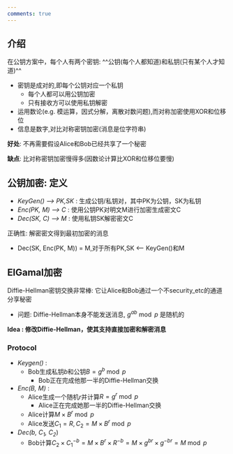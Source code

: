 ```yaml
---
comments: true
---
```


## 介绍

在公钥方案中，每个人有两个密钥: ^^公钥(每个人都知道)和私钥(只有某个人才知道)^^

- 密钥是成对的,即每个公钥对应一个私钥
    - 每个人都可以用公钥加密
    - 只有接收方可以使用私钥解密
- 运用数论(e.g. 模运算，因式分解，离散对数问题),而对称加密使用XOR和位移位
- 信息是数字,对比对称密钥加密(消息是位字符串)

**好处**: 不再需要假设Alice和Bob已经共享了一个秘密
  
**缺点**: 比对称密钥加密慢得多(因数论计算比XOR和位移位要慢)

## 公钥加密: 定义

- *KeyGen() --> PK,SK* : 生成公钥/私钥对，其中PK为公钥，SK为私钥
- *Enc(PK, M) --> C* : 使用公钥PK对明文M进行加密生成密文C
- *Dec(SK, C) --> M* : 使用私钥SK解密密文C

正确性: 解密密文得到最初加密的消息

- Dec(SK, Enc(PK, M)) = M,对于所有PK,SK <-- KeyGen()和M

## ElGamal加密

Diffie-Hellman密钥交换非常棒: 它让Alice和Bob通过一个不security_etc的通道分享秘密

- 问题: Diffie-Hellman本身不能发送消息, $g^{ab} \bmod p$ 是随机的

**Idea : 修改Diffie-Hellman，使其支持直接加密和解密消息**

### Protocol 

- *Keygen()* : 
    - Bob生成私钥$b$和公钥$B = g^b \bmod p$
        - Bob正在完成他那一半的Diffie-Hellman交换
- *Enc(B, M)* : 
    - Alice生成一个随机$r$并计算$R = g^r \bmod p$
        - Alice正在完成她那一半的Diffie-Hellman交换
    - Alice计算$M × B^r \bmod p$
    - Alice发送$C_1 = R, C_2 = M × B^r \bmod p$
- *Dec(b, $C_1$, $C_2$*)
    - Bob计算$C_2 × C_1^{-b} = M × B^r × R^{-b} = M × g^{br} × g^{-br} = M \bmod p$